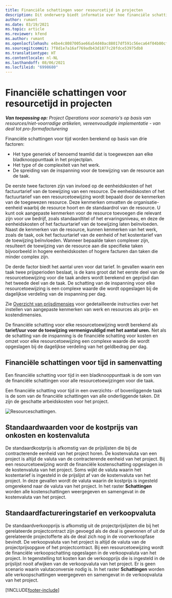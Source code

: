 ```yaml
---
title: Financiële schattingen voor resourcetijd in projecten
description: Dit onderwerp biedt informatie over hoe financiële schattingen voor tijd worden berekend.
author: rumant
ms.date: 03/19/2021
ms.topic: article
ms.reviewer: kfend
ms.author: rumant
ms.openlocfilehash: e4be4c8087005ae66a54d40ac88017df591c56eca64f04b00cf34b0e5a8a09ce
ms.sourcegitcommit: 7f8d1e7a16af769adb43d1877c28fdce53975db8
ms.translationtype: HT
ms.contentlocale: nl-NL
ms.lasthandoff: 08/06/2021
ms.locfileid: "6998680"
---
```

# <a name="financial-estimates-for-resource-time-on-projects"></a>Financiële schattingen voor resourcetijd in projecten

_**Van toepassing op:** Project Operations voor scenario's op basis van resources/niet-voorradige artikelen, vereenvoudigde implementatie - van deal tot pro-formafacturering_

Financiële schattingen voor tijd worden berekend op basis van drie factoren: 

- Het type generiek of benoemd teamlid dat is toegewezen aan elke bladknooppunttaak in het projectplan. 
- Het type of de complexiteit van het werk.
- De spreiding van de inspanning voor de toewijzing van de resource aan de taak. 

De eerste twee factoren zijn van invloed op de eenheidskosten of het factuurtarief van de toewijzing van een resource. De eenheidskosten of het factuurtarief van een resourcetoewijzing wordt bepaald door de kenmerken van de toegewezen resource. Deze kenmerken omvatten de organisatie-eenheid waarbij de resource hoort en de standaardrol van de resource. U kunt ook aangepaste kenmerken voor de resource toevoegen die relevant zijn voor uw bedrijf, zoals standaardtitel of het ervaringsniveau, en deze de eenheidskosten of het factuurtarief van de toewijzing laten beïnvloeden.
Naast de kenmerken van de resource, kunnen kenmerken van het werk, zoals de taak, ook het factuurtarief van de eenheid of het kostentarief van de toewijzing beïnvloeden. Wanneer bepaalde taken complexer zijn, resulteert de toewijzing van de resource aan die specifieke taken bijvoorbeeld in hogere eenheidskosten of hogere facturen dan taken die minder complex zijn.   

De derde factor biedt het aantal uren voor dat tarief. In gevallen waarin een taak twee prijsperioden beslaat, is de kans groot dat het eerste deel van de resourcetoewijzing voor die taak anders wordt berekend en geprijsd dan het tweede deel van de taak. De schatting van de inspanning voor elke resourcetoewijzing is een complexe waarde die wordt opgeslagen bij de dagelijkse verdeling van de inspanning per dag.

Zie [Overzicht van prijsdimensies](../pricing-costing/pricing-dimensions-overview.md) voor gedetailleerde instructies over het instellen van aangepaste kenmerken van werk en resources als prijs- en kostendimensies.

De financiële schatting voor elke resourcetoewijzing wordt berekend als **tarief/uur voor de toewijzing vermenigvuldigd met het aantal uren.**  Net als de schatting van de inspanning is de financiële schatting voor kosten en omzet voor elke resourcetoewijzing een complexe waarde die wordt opgeslagen bij de dagelijkse verdeling van het geldbedrag per dag. 

## <a name="summarizing-financial-estimates-for-time"></a>Financiële schattingen voor tijd in samenvatting
Een financiële schatting voor tijd in een bladknooppunttaak is de som van de financiële schattingen voor alle resourcetoewijzingen voor die taak.

Een financiële schatting voor tijd in een overzichts- of bovenliggende taak is de som van de financiële schattingen van alle onderliggende taken. Dit zijn de geschatte arbeidskosten voor het project. 

![Resourceschattingen.](./media/navigation12.png)

## <a name="default-cost-price-and-cost-currency"></a>Standaardwaarden voor de kostprijs van onkosten en kostenvaluta

De standaardkostprijs is afkomstig van de prijslijsten die bij de contracterende eenheid van het project horen. De kostenvaluta van een project is altijd de valuta van de contracterende eenheid van het project. Bij een resourcetoewijzing wordt de financiële kostenschatting opgeslagen in de kostenvaluta van het project. Soms wijkt de valuta waarin het kostentarief is ingesteld in de prijslijst af van de kostenvaluta van het project. In deze gevallen wordt de valuta waarin de kostprijs is ingesteld omgerekend naar de valuta van het project. In het raster **Schattingen** worden alle kostenschattingen weergegeven en samengevat in de kostenvaluta van het project. 

## <a name="default-bill-rate-and-sales-currency"></a>Standaardfactureringstarief en verkoopvaluta

De standaardverkoopprijs is afkomstig uit de projectprijslijsten die bij het gerelateerde projectcontract zijn gevoegd als de deal is gewonnen of uit de gerelateerde projectofferte als de deal zich nog in de voorverkoopfase bevindt. De verkoopvaluta van het project is altijd de valuta van de projectprijsopgave of het projectcontract. Bij een resourcetoewijzing wordt de financiële verkoopschatting opgeslagen in de verkoopvaluta van het project. In tegenstelling tot kosten kan de verkoopprijs die is ingesteld in de prijslijst nooit afwijken van de verkoopvaluta van het project. Er is geen scenario waarin valutaconversie nodig is. In het raster **Schattingen** worden alle verkoopschattingen weergegeven en samengevat in de verkoopvaluta van het project. 

[!INCLUDE[footer-include](../includes/footer-banner.md)]

